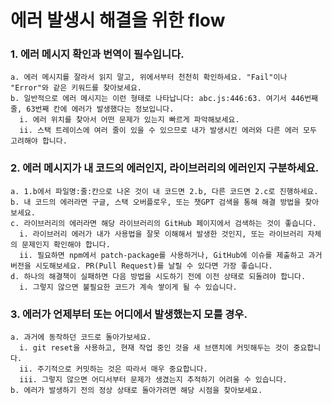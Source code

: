 # 에러 발생시 해결을 위한 flow

### 1. 에러 메시지 확인과 번역이 필수입니다.  
    a. 에러 메시지를 잘라서 읽지 말고, 위에서부터 천천히 확인하세요. "Fail"이나 "Error"와 같은 키워드를 찾아보세요.  
    b. 일반적으로 에러 메시지는 이런 형태로 나타납니다: abc.js:446:63. 여기서 446번째 줄, 63번째 칸에 에러가 발생했다는 정보입니다.  
      i. 에러 위치를 찾아서 어떤 문제가 있는지 빠르게 파악해보세요.  
      ii. 스택 트레이스에 여러 줄이 있을 수 있으므로 내가 발생시킨 에러와 다른 에러 모두 고려해야 합니다.  

### 2. 에러 메시지가 내 코드의 에러인지, 라이브러리의 에러인지 구분하세요.  
    a. 1.b에서 파일명:줄:칸으로 나온 것이 내 코드면 2.b, 다른 코드면 2.c로 진행하세요.  
    b. 내 코드의 에러라면 구글, 스택 오버플로우, 또는 챗GPT 검색을 통해 해결 방법을 찾아보세요.  
    c. 라이브러리의 에러라면 해당 라이브러리의 GitHub 페이지에서 검색하는 것이 좋습니다.  
      i. 라이브러리 에러가 내가 사용법을 잘못 이해해서 발생한 것인지, 또는 라이브러리 자체의 문제인지 확인해야 합니다.  
      ii. 필요하면 npm에서 patch-package를 사용하거나, GitHub에 이슈를 제출하고 과거 버전을 시도해보세요. PR(Pull Request)를 날릴 수 있다면 가장 좋습니다.  
    d. 하나의 해결책이 실패하면 다음 방법을 시도하기 전에 이전 상태로 되돌려야 합니다.  
      i. 그렇지 않으면 불필요한 코드가 계속 쌓이게 될 수 있습니다.  

### 3. 에러가 언제부터 또는 어디에서 발생했는지 모를 경우.
    a. 과거에 동작하던 코드로 돌아가보세요.  
      i. git reset을 사용하고, 현재 작업 중인 것을 새 브랜치에 커밋해두는 것이 중요합니다.  
      ii. 주기적으로 커밋하는 것은 따라서 매우 중요합니다.  
      iii. 그렇지 않으면 어디서부터 문제가 생겼는지 추적하기 어려울 수 있습니다.  
    b. 에러가 발생하기 전의 정상 상태로 돌아가려면 해당 시점을 찾아보세요.

